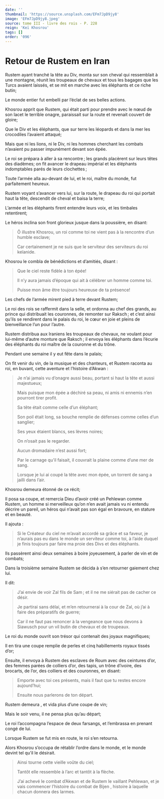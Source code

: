 ```yaml
---
date: ''
thumbnail: 'https://source.unsplash.com/EFm7JpD9jy8'
image: 'EFm7JpD9jy8.jpeg'
source: tome III - livre des rois - P. 228
reign: 'Keï Khosrou'
tags: []
order: '096'
---
```


# Retour de Rustem en Iran

Rustem ayant tranché la tête au Div, monta sur son cheval qui ressemblait à une montagne, réunit les troupeaux de chevaux et tous les bagages que les Turcs avaient laissés, et se mit en marche avec les éléphants et ce riche butin;

Le monde entier fut embelli par l’éclat de ses belles actions.

Khosrou apprit que Rustem, qui était parti pour prendre avec le nœud de son lacet le terrible onagre, paraissait sur la route et revenait couvert de gloire;

Que le Div et les éléphants, que sur terre les léopards et dans la mer les crocodiles l’avaient attaqué;

Mais que ni les lions, ni le Div, ni les hommes cherchant les combats n’avaient pu passer impunément devant son épée.

Le roi se prépara à aller à sa rencontre ; les grands placèrent sur leurs têtes des diadèmes; on fit avancer le drapeau impérial et les éléphants indomptables parés de leurs clochettes ;

Toute l’armée alla au-devant de lui, et le roi, maître du monde, fut parfaitement heureux.

Rustem voyant s’avancer vers lui, sur la route, le drapeau du roi qui portait haut la tête, descendit de cheval et baisa la terre;

L’armée et les éléphants firent entendre leurs voix, et les timbales retentirent;

Le héros inclina son front glorieux jusque dans la poussière, en disant:

> Ô illustre Khosrou, un roi comme toi ne vient pas à la rencontre d’un humble esclave;
>
> Car certainement je ne suis que le serviteur des serviteurs du roi keïanide.

Khosrou le combla de bénédictions et d’amitiés, disant :

> Que le ciel reste fidèle à ton épée!
>
> Il n’y aura jamais d’époque qui ait à célébrer un homme comme toi.
>
> Puisse mon âme être toujours heureuse de ta présence!

Les chefs de l’armée mirent pied à terre devant Rustem;

Le roi des rois se raffermit dans la selle, et ordonna au chef des grands, au prince qui distribuait les couronnes, de remonter sur Raksch ; et c’est ainsi qu’ils se rendirent dans le palais du roi, le cœur en joie et pleins de bienveillance l’un pour l’autre.

Rustem distribua aux Iraniens les troupeaux de chevaux, ne voulant pour lui-même d’autre monture que Raksch ; il envoya les éléphants dans l’écurie des éléphants du roi maître de la couronne et du trône.

Pendant une semaine il y eut fête dans le palais;

On fit venir du vin, de la musique et des chanteurs, et Rustem raconta au roi, en buvant, cette aventure et l’histoire d’Akwan :

> Je n’ai jamais vu d’onagre aussi beau, portant si haut la tête et aussi majestueux;
>
> Mais puisque mon épée a déchiré sa peau, ni amis ni ennemis n’en pourront tirer profit.
>
> Sa tête était comme celle d’un éléphant;
>
> Son poil était long, sa bouche remplie de défenses comme celles d’un sanglier;
>
> Ses yeux étaient blancs, ses lèvres noires;
>
> On n’osait pas le regarder.
>
> Aucun dromadaire n’est aussi fort;
>
> Par le carnage qu’il faisait, il couvrait la plaine comme d’une mer de sang.
>
> Lorsque je lui ai coupé la tête avec mon épée, un torrent de sang a jailli dans l’air.

Khosrou demeura étonné de ce récit;

Il posa sa coupe, et remercia Dieu d’avoir créé un Pehlewan comme Rustem, un homme si merveilleux qu’on n’en avait jamais vu ni entendu décrire un pareil, un héros qui n’avait pas son égal en bravoure, en stature et en beauté.

Il ajouta :

> Si le Créateur du ciel ne m’avait accordé sa grâce et sa faveur, je n’aurais pas eu dans le monde un serviteur comme toi, à l’aide duquel je finis toujours par faire ma proie des Divs et des éléphants.

Ils passèrent ainsi deux semaines à boire joyeusement, à parler de vin et de combats;

Dans la troisième semaine Rustem se décida à s’en retourner gaiement chez lui.

Il dit:

> J’ai envie de voir Zal fils de Sam ; et il ne me siérait pas de cacher ce désir.
>
> Je partirai sans délai, et m’en retournerai à la cour de Zal, où j’ai à faire des préparatifs de guerre;
>
> Car il ne faut pas renoncer à la vengeance que nous devons à Siawusch pour un vil butin de chevaux et de troupeaux.

Le roi du monde ouvrit son trésor qui contenait des joyaux magnifiques;

Il en tira une coupe remplie de perles et cinq habillements royaux tissés d’or;

Ensuite, il envoya à Rustem des esclaves de Roum avec des ceintures d’or, des femmes parées de colliers d’or, des tapis, un trône d’ivoire, des brocarts, de l’or, des colliers et des couronnes, en disant:

> Emporte avec toi ces présents, mais il faut que tu restes encore aujourd’hui;
>
> Ensuite nous parlerons de ton départ.

Rustem demeura , et vida plus d’une coupe de vin;

Mais le soir venu, il ne pensa plus qu’au départ;

Le roi l’accompagna l’espace de deux farsangs, et l’embrassa en prenant congé de lui.

Lorsque Rustem se fut mis en route, le roi s’en retourna.

Alors Khosrou s’occupa de rétablir l’ordre dans le monde, et le monde devint tel qu’il
le désirait.

> Ainsi tourne cette vieille voûte du ciel;
>
> Tantôt elle ressemble à l’arc et tantôt à la flèche.
>
> J’ai achevé le combat d’Akwan et de Rustem le vaillant Pehlewan, et je vais commencer l’histoire du combat de Bijen , histoire à laquelle chacun donnera des larmes.
